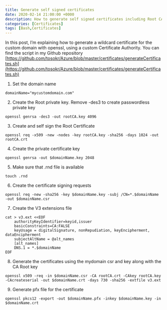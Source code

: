 ```yaml
---
title: Generate self signed certificates
date: 2020-02-14 21:00:00 +0000
description: How to generate self signed certificates including Root CA with openssl
categories: [Certificates]
tags: [Bash,Certificates]
---
```

In this post, I’m explaining how to generate a wildcard certificate for the custom domain with openssl, using a custom Certificate Authority. You can find the script in my Github repository [https://github.com/tosokr/Azure/blob/master/certificates/generateCertificates.sh](https://github.com/tosokr/Azure/blob/master/certificates/generateCertificates.sh)

1. Set the domain name
```shell
domainName="mycustomdomain.com"
```
2. Create the Root private key. Remove -des3 to create passwordless private key
```shell
openssl genrsa -des3 -out rootCA.key 4096
```
3. Create and self sign the Root Certificate
```shell
openssl req -x509 -new -nodes -key rootCA.key -sha256 -days 1024 -out rootCA.crt
```
4. Create the private certificate key
```shell
openssl genrsa -out $domainName.key 2048
```
5. Make sure that .rnd file is available
```shell
touch .rnd
```
6. Create the certificate signing requests
```shell
openssl req -new -sha256 -key $domainName.key -subj /CN=*.$domainName -out $domainName.csr 
```
7. Create the V3 extensions file
```shell
cat > v3.ext <<EOF
    authorityKeyIdentifier=keyid,issuer
    basicConstraints=CA:FALSE
    keyUsage = digitalSignature, nonRepudiation, keyEncipherment, dataEncipherment
    subjectAltName = @alt_names
    [alt_names]
    DNS.1 = *.$domainName
EOF
```
8. Generate the certificates using the mydomain csr and key along with the CA Root key
```shell
openssl x509 -req -in $domainName.csr -CA rootCA.crt -CAkey rootCA.key -CAcreateserial -out $domainName.crt -days 730 -sha256 -extfile v3.ext
```
9. Generate pfx file for the certificate
```shell
openssl pkcs12 -export -out $domainName.pfx -inkey $domainName.key -in $domainName.crt
```

